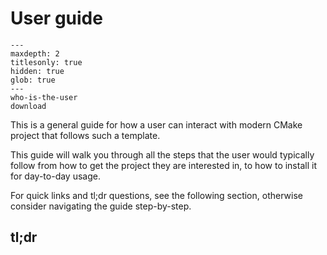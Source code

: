 # User guide

```{toctree}
---
maxdepth: 2
titlesonly: true
hidden: true
glob: true
---
who-is-the-user
download
```

This is a general guide for how a user can interact with modern CMake project
that follows such a template.

This guide will walk you through all the steps that the user would typically
follow from how to get the project they are interested in, to how to install it
for day-to-day usage.

For quick links and tl;dr questions, see the following section, otherwise
consider navigating the guide step-by-step.

## tl;dr
